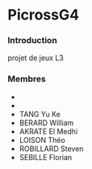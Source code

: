 # PicrossG4

### Introduction

projet de jeux L3


### Membres
*
* 
* TANG Yu Ke
* BERARD William
* AKRATE El Medhi
* LOISON Théo
* ROBILLARD Steven
* SEBILLE Florian
